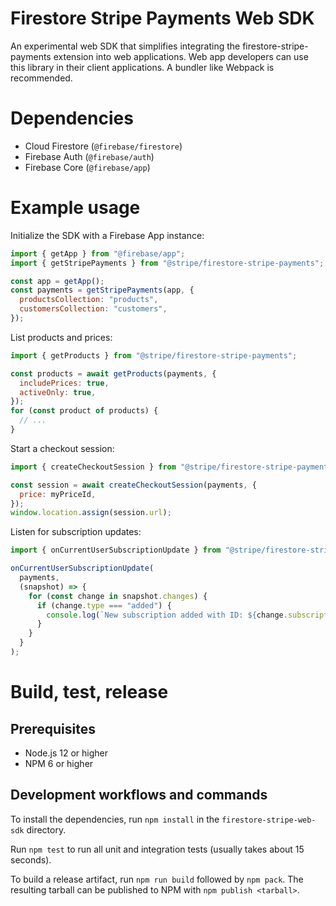 # Firestore Stripe Payments Web SDK

An experimental web SDK that simplifies integrating the firestore-stripe-payments
extension into web applications. Web app developers can use this library in their
client applications. A bundler like Webpack is recommended.

# Dependencies

* Cloud Firestore (`@firebase/firestore`)
* Firebase Auth (`@firebase/auth`)
* Firebase Core (`@firebase/app`)

# Example usage

Initialize the SDK with a Firebase App instance:

```js
import { getApp } from "@firebase/app";
import { getStripePayments } from "@stripe/firestore-stripe-payments";

const app = getApp();
const payments = getStripePayments(app, {
  productsCollection: "products",
  customersCollection: "customers",
});
```

List products and prices:

```js
import { getProducts } from "@stripe/firestore-stripe-payments";

const products = await getProducts(payments, {
  includePrices: true,
  activeOnly: true,
});
for (const product of products) {
  // ...
}
```

Start a checkout session:

```js
import { createCheckoutSession } from "@stripe/firestore-stripe-payments";

const session = await createCheckoutSession(payments, {
  price: myPriceId,
});
window.location.assign(session.url);
```

Listen for subscription updates:

```js
import { onCurrentUserSubscriptionUpdate } from "@stripe/firestore-stripe-payments";

onCurrentUserSubscriptionUpdate(
  payments,
  (snapshot) => {
    for (const change in snapshot.changes) {
      if (change.type === "added") {
        console.log(`New subscription added with ID: ${change.subscription.id}`);
      }
    }
  }
);
```

# Build, test, release

## Prerequisites

* Node.js 12 or higher
* NPM 6 or higher

## Development workflows and commands

To install the dependencies, run `npm install` in the `firestore-stripe-web-sdk` directory.

Run `npm test` to run all unit and integration tests (usually takes about 15 seconds).

To build a release artifact, run `npm run build` followed by `npm pack`. The resulting tarball
can be published to NPM with `npm publish <tarball>`.
